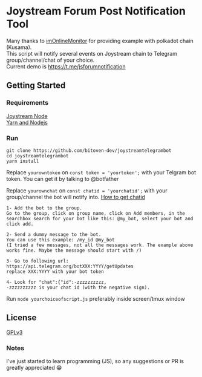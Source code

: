# Joystream Forum Post Notification Tool

Many thanks to [imOnlineMonitor](https://github.com/fkbenjamin/imOnlineMonitor) for providing example with polkadot chain (Kusama).\
This script will notify several events on Joystream chain to Telegram group/channel/chat of your choice.\
Current demo is https://t.me/jsforumnotification

## Getting Started
### Requirements

[Joystream Node](https://github.com/Joystream/helpdesk/tree/master/roles/validators#instructions)\
[Yarn and Nodejs](https://github.com/Joystream/helpdesk/tree/master/roles/storage-providers#install-yarn-and-node-on-linux)

### Run
   ```
   git clone https://github.com/bitoven-dev/joystreamtelegrambot
   cd joystreamtelegrambot
   yarn install
   ```
Replace `yourowntoken` on `const token = 'yourtoken';` with your Telgram bot token. You can get it by talking to @botfather 

Replace `yourownchat` on `const chatid = 'yourchatid';` with your group/channel the bot will notify into. [How to get chatid](https://stackoverflow.com/questions/32423837/telegram-bot-how-to-get-a-group-chat-id)

```
1- Add the bot to the group.
Go to the group, click on group name, click on Add members, in the searchbox search for your bot like this: @my_bot, select your bot and click add.

2- Send a dummy message to the bot.
You can use this example: /my_id @my_bot
(I tried a few messages, not all the messages work. The example above works fine. Maybe the message should start with /)

3- Go to following url: https://api.telegram.org/botXXX:YYYY/getUpdates
replace XXX:YYYY with your bot token

4- Look for "chat":{"id":-zzzzzzzzzz,
-zzzzzzzzzz is your chat id (with the negative sign). 
```

Run `node yourchoiceofscript.js` preferably inside screen/tmux window

## License
[GPLv3](https://github.com/bitoven-dev/joystreamtelegrambot/blob/master/LICENSE)

### Notes

I've just started to learn programming (JS), so any suggestions or PR is greatly appreciated 😁
